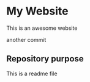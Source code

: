 # My Website

This is an awesome website

another commit


## Repository purpose

This is a readme file
